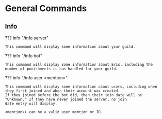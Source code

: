 # General Commands

## Info

??? info "/info server"

    This command will display some information about your guild.

??? info "/info bot"

    This command will display some information about Eris, including the number of punishments it has handled for your guild.

??? info "/info user <mention\>"

    This command will display some information about users, including when they first joined and when their account was created.
    If they joined before the bot did, then their join date will be "Unknown." If they have never joined the server, no join 
    date entry will display.
    
    <mention\> can be a valid user mention or ID. 
